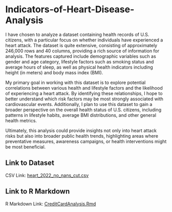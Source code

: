 # Indicators-of-Heart-Disease-Analysis

I have chosen to analyze a dataset containing health records of U.S. citizens, with a particular focus on whether individuals have experienced a heart attack. The dataset is quite extensive, consisting of approximately 246,000 rows and 40 columns, providing a rich source of information for analysis. The features captured include demographic variables such as gender and age category, lifestyle factors such as smoking status and average hours of sleep, as well as physical health indicators including height (in meters) and body mass index (BMI).

My primary goal in working with this dataset is to explore potential correlations between various health and lifestyle factors and the likelihood of experiencing a heart attack. By identifying these relationships, I hope to better understand which risk factors may be most strongly associated with cardiovascular events. Additionally, I plan to use this dataset to gain a broader perspective on the overall health status of U.S. citizens, including patterns in lifestyle habits, average BMI distributions, and other general health metrics.

Ultimately, this analysis could provide insights not only into heart attack risks but also into broader public health trends, highlighting areas where preventative measures, awareness campaigns, or health interventions might be most beneficial.

## Link to Dataset
 CSV Link: [heart_2022_no_nans_cut.csv](heart_2022_no_nans_cut.csv)

## Link to R Markdown
R Markdown Link: [CreditCardAnalysis.Rmd](CreditCardAnalysis.Rmd)

